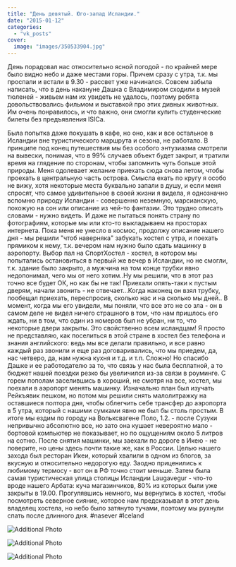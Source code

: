 ```yaml
---
title: "День девятый. Юго-запад Исландии."
date: "2015-01-12"
categories: 
  - "vk_posts"
cover:
  image: "images/350533904.jpg"
---
```


День порадовал нас относительно ясной погодой - по крайней мере было видно небо и даже местами горы. Причем сразу с утра, т.к. мы проспали и встали в 9.30 - рассвет уже начинался. Совсем забыла написать, что в день накануне Дашка с Владимиром сходили в музей тюленей - живьем нам их увидеть не удалось, поэтому ребята довольствовались фильмом и выставкой про этих дивных животных. Им очень понравилось, и что важно, они смогли купить студенческие билеты без предъявления ISICа.

<!--more-->

Была попытка даже покушать в кафе, но оно, как и все остальное в Исландии вне туристического маршрута и сезона, не работало. В принципе под конец путешествия мы без особого энтузиазма смотрели на вывески, понимая, что в 99% случаев объект будет закрыт, и тратили время на глядение по сторонам, чтобы запомнить чуть больше этой природы. Меня одолевает желание приехать сюда снова летом, чтобы проехать в центральную часть острова. Смысла ехать по кругу я особо не вижу, хотя некоторые места буквально запали в душу, и если меня спросят, что самое удивительное в своей жизни я видела, я однозначно вспомню природу Исландии - совершенно неземную, марсианскую, похожую на сон или описание из чей-то фантазии. Это трудно описать словами - нужно видеть. И даже не пытаться понять страну по фотографиям, которые мы или кто-то выкладываем на просторах интернета. Пока меня не унесло в космос, продолжу описание нашего дня - мы решили "чтоб наверняка" забукать хостел с утра, и поехать прямиком к нему, т.к. вечером нам нужно было сдать машинку в аэропорту. Выбор пал на СпортХостел - хостел, в котором мы попытались остановиться в первый же вечер в Исландии, но не смогли, т.к. здание было закрыто, а мужчина на том конце трубки явно недопонимал, чего мы от него хотим..Ну мы решили, что в этот раз точно все будет ОК, но как бы не так! Приехали опять-таки к пустым дверям, начали звонить - не отвечает...Когда наконец он взял трубку, пообещал приехать, переспросив, сколько нас и на сколько мы дней.. В момент, когда мы его увидели, мы поняли, что все это не со зла - он в самом деле не видел ничего страшного в том, что нам пришлось его ждать, ни в том, что один из номеров был не убран, ни то, что некоторые двери закрыты. Это свойственно всем исландцам! Я просто не представляю, как поселиться в этой стране в хостел без телефона и знания английского: ведь мы все делали правильно, и все равно каждый раз звонили и еще раз договаривались, что мы приедем, да, нас четверо, да, нам нужна кухня и т.д. и т.п. Сложно! Но спасибо Дашке и ее работодателю за то, что связь у нас была бесплатной, а то бюджет нашей поездки резко бы увеличился из-за связи в роуминге. С горем пополам заселившись в хороший, не смотря на все, хостел, мы поехали в аэропорт менять машинку. Изначально план был изучать Рейкъявик пешком, но потом мы решили снять малолитражку на оставшиеся полтора дня, чтобы облегчить себе трансфер до аэропорта в 5 утра, который с нашими сумками явно не был бы столь простым. В итоге мы ездим по городу на Вольксвагене Поло, 1.2. - после Сузуки непривычно абсолютно все, но зато она кушает невероятно мало - бортовой компьютер не показывает, но по ощущениям около 5 литров на сотню. После снятия машинки, мы заехали по дороге в Икею - не поверите, но цены здесь почти такие же, как в России. Целью нашего захода был ресторан Икеи, который хвалили в одном из блогов, за вкусную и относительно недорогую еду. Заодно приценились к любимому термосу - вот он в РФ точно стоит меньше. Затем была самая туристическая улица столицы Исландии Laugavegur - что-то вроде нашего Арбата: куча магазинчиков, 80% из которых были уже закрыты в 19.00. Прогулявшись немного, мы вернулись в хостел, чтобы посмотреть северное сияние, которое нам предсказывал в этот день владелец хостела, но небо было затянуто тучами, поэтому мы рухнули спать после длинного дня. #nasever #Iceland

![Additional Photo](https://vodpop.ru/wp-content/uploads/2023/07/350533905.jpg)

![Additional Photo](https://vodpop.ru/wp-content/uploads/2023/07/350533906.jpg)

![Additional Photo](https://vodpop.ru/wp-content/uploads/2023/07/350533907.jpg)
